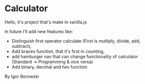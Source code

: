 # Calculator
Hello, it's project that's make in vanilla.js

In future I'll add new features like:
* Distinguish first operator calculate (First is multiply, divide, add, subtract),
* Add braces function, that it's first in counting,
* add hamburger nav that can change functionality of calculator (Standard -> Programming & vice versa)
* Add binary, decimal and hex function

By Igor Borowski
